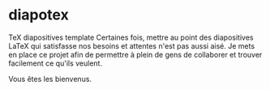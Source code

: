 # diapotex
TeX diapositives template
Certaines fois, mettre au point des diapositives LaTeX qui satisfasse nos besoins et attentes n'est pas aussi aisé. Je mets en place ce projet afin de permettre à plein de gens de collaborer et trouver facilement ce qu'ils veulent.

Vous êtes les bienvenus.
